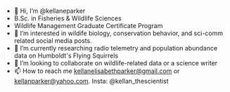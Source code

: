 - 👋 Hi, I’m @kellaneparker
- B.Sc. in Fisheries & Wildlife Sciences
- Wildlife Management Graduate Certificate Program 
- 👀 I’m interested in wildife biology, conservation behavior, and sci-comm related social media posts.
- 🌱 I’m currently researching radio telemetry and population abundance data on Humboldt's Flying Squirrels
- 💞️ I’m looking to collaborate on wildlife-related data or a science writer
- 📫 How to reach me kellanelisabethparker@gmail.com or kellanparker@yahoo.com. Insta: @kellan_thescientist

<!---
kellaneparker/kellaneparker is a ✨ special ✨ repository because its `README.md` (this file) appears on your GitHub profile.
You can click the Preview link to take a look at your changes.
--->
